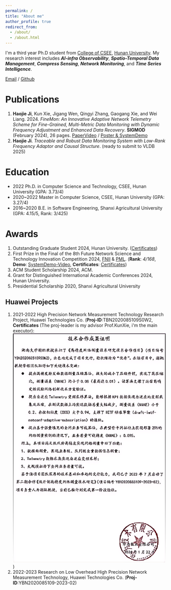 ```yaml
---
permalink: /
title: "About me"
author_profile: true
redirect_from: 
  - /about/
  - /about.html
---
```


I'm a third year Ph.D student from [College of CSEE](https://csee.hnu.edu.cn/), [Hunan University](https://www.hnu.edu.cn/). My research interest includes ***AI-infra Observability***, ***Spatio-Temporal Data Management***, ***Compress Sensing***, ***Network Monitoring***, and ***Time Series Intelligence***.

[Email](mailto:jihaojie@hnu.edu.cn) / [Github](https://github.com/haojieji)

Publications
======
1. **Haojie Ji**, Kun Xie, Jigang Wen, Qingyi Zhang, Gaogang Xie, and Wei Liang. 2024. *FineMon: An Innovative Adaptive Network Telemetry Scheme for Fine-Grained, Multi-Metric Data Monitoring with Dynamic Frequency Adjustment and Enhanced Data Recovery*. **SIGMOD** (February 2024), 26 pages. [PaperVideo](https://dl.acm.org/doi/10.1145/3639267) / [Poster & SystemDemo](https://github.com/haojieji/FineMon)
2. **Haojie Ji**. *Traceable and Robust Data Monitoring System with Low-Rank Frequency Adaptor and Causal Structure*. (ready to submit to VLDB 2025)

Education
======
* 2022 Ph.D. in Computer Science and Technology, CSEE, Hunan University (GPA: 3.73/4)
* 2020~2022 Master in Computer Science, CSEE, Hunan University (GPA: 3.27/4)
* 2016~2020 B.E. in Software Engineering, Shanxi Agricultural University (GPA: 4.15/5, Rank: 3/425)

Awards
======
1. Outstanding Graduate Student 2024, Hunan University. ([Certificates](https://csee.hnu.edu.cn/info/1062/13358.htm))
2. First Prize in the Final of the 8th Future Network Science and Technology Innovation Competition 2024, [FNII](https://www.gfnds.com/) & [PML](https://www.pmlabs.com.cn/). (**Rank**: *4/168*, **Demo**: [SystemDemo-Video](../images/demo.mp4), **Certificates**: [Certificates](../images/prizes.png))
3. ACM Student Scholarship 2024, ACM.
4. Grant for Distinguished International Academic Conferences 2024, Hunan University.
5. Presidential Scholarship 2020, Shanxi Agricultural University


Huawei Projects
------
1. 2021-2022 High Precision Network Measurement Technology Research Project, Huawei Technologies Co. (**Proj-ID**:TBN2020085109S0W2, **Certificates** (The proj-leader is my advisor Prof.KunXie, i'm the main executor): ![Certificates](../images/Project_Identify.png))
2. 2022-2023 Research on Low Overhead High Precision Network Measurement Technology, Huawei Technologies Co. (**Proj-ID**:YBN2020085109-2023-02)



